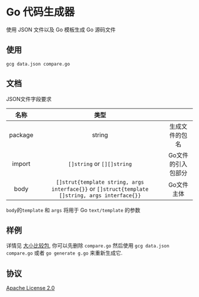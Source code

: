 # Go 代码生成器

使用 JSON 文件以及 Go 模板生成 Go 源码文件

## 使用

```
gcg data.json compare.go
```

## 文档

JSON文件字段要求

|名称|类型||
|:---:|:---:|:---:|
|package|string|生成文件的包名|
|import|`[]string` or `[][]string`|Go文件的引入包部分|
|body|`[]strut{template string, args interface{}}` or `[]struct{template []string, args interface{}}`|Go文件主体|

`body`的`template` 和 `args` 将用于 Go `text/template` 的参数

## 样例

详情见 [大小比较包](https://github.com/OhYee/gcg/tree/master/example/compare), 你可以先删除 `compare.go` 然后使用 `gcg data.json compare.go` 或者 `go generate g.go` 来重新生成它.

## 协议

[Apache License 2.0](/LICENSE)

